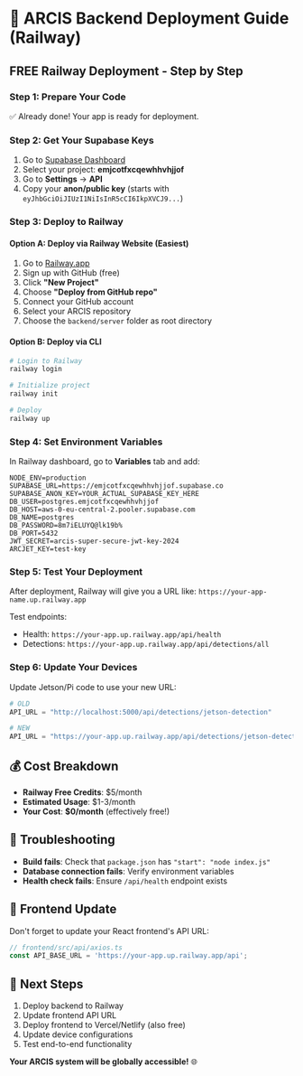 # 🚀 ARCIS Backend Deployment Guide (Railway)

## **FREE Railway Deployment - Step by Step**

### **Step 1: Prepare Your Code**
✅ Already done! Your app is ready for deployment.

### **Step 2: Get Your Supabase Keys**
1. Go to [Supabase Dashboard](https://app.supabase.com/)
2. Select your project: **emjcotfxcqewhhvhjjof**
3. Go to **Settings** → **API**
4. Copy your **anon/public key** (starts with `eyJhbGciOiJIUzI1NiIsInR5cCI6IkpXVCJ9...`)

### **Step 3: Deploy to Railway**

#### **Option A: Deploy via Railway Website (Easiest)**
1. Go to [Railway.app](https://railway.app/)
2. Sign up with GitHub (free)
3. Click **"New Project"**
4. Choose **"Deploy from GitHub repo"**
5. Connect your GitHub account
6. Select your ARCIS repository
7. Choose the `backend/server` folder as root directory

#### **Option B: Deploy via CLI**
```bash
# Login to Railway
railway login

# Initialize project
railway init

# Deploy
railway up
```

### **Step 4: Set Environment Variables**
In Railway dashboard, go to **Variables** tab and add:

```
NODE_ENV=production
SUPABASE_URL=https://emjcotfxcqewhhvhjjof.supabase.co
SUPABASE_ANON_KEY=YOUR_ACTUAL_SUPABASE_KEY_HERE
DB_USER=postgres.emjcotfxcqewhhvhjjof
DB_HOST=aws-0-eu-central-2.pooler.supabase.com
DB_NAME=postgres
DB_PASSWORD=8m7iELUYQ@lk19b%
DB_PORT=5432
JWT_SECRET=arcis-super-secure-jwt-key-2024
ARCJET_KEY=test-key
```

### **Step 5: Test Your Deployment**
After deployment, Railway will give you a URL like:
`https://your-app-name.up.railway.app`

Test endpoints:
- Health: `https://your-app.up.railway.app/api/health`
- Detections: `https://your-app.up.railway.app/api/detections/all`

### **Step 6: Update Your Devices**
Update Jetson/Pi code to use your new URL:
```python
# OLD
API_URL = "http://localhost:5000/api/detections/jetson-detection"

# NEW
API_URL = "https://your-app.up.railway.app/api/detections/jetson-detection"
```

## **💰 Cost Breakdown**
- **Railway Free Credits**: $5/month
- **Estimated Usage**: $1-3/month
- **Your Cost**: **$0/month** (effectively free!)

## **🔧 Troubleshooting**
- **Build fails**: Check that `package.json` has `"start": "node index.js"`
- **Database connection fails**: Verify environment variables
- **Health check fails**: Ensure `/api/health` endpoint exists

## **📱 Frontend Update**
Don't forget to update your React frontend's API URL:
```typescript
// frontend/src/api/axios.ts
const API_BASE_URL = 'https://your-app.up.railway.app/api';
```

## **🎯 Next Steps**
1. Deploy backend to Railway
2. Update frontend API URL
3. Deploy frontend to Vercel/Netlify (also free)
4. Update device configurations
5. Test end-to-end functionality

**Your ARCIS system will be globally accessible!** 🌐 